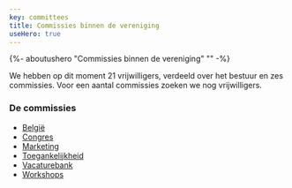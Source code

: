 ```yaml
---
key: committees
title: Commissies binnen de vereniging
useHero: true
---
```

{%- aboutushero "Commissies binnen de vereniging" "" -%}
<br />

We hebben op dit moment 21 vrijwilligers, verdeeld over het bestuur en zes commissies. Voor een aantal commissies zoeken we nog vrijwilligers.

### De commissies

* [België](/nl/vereniging/commissies/belgie)
* [Congres](/nl/vereniging/commissies/congres)
* [Marketing](/nl/vereniging/commissies/marketing)
* [Toegankelijkheid](/nl/vereniging/commissies/webrichtlijnen)
* [Vacaturebank](/nl/vereniging/commissies/vacatures)
* [Workshops](/nl/vereniging/commissies/workshops)
